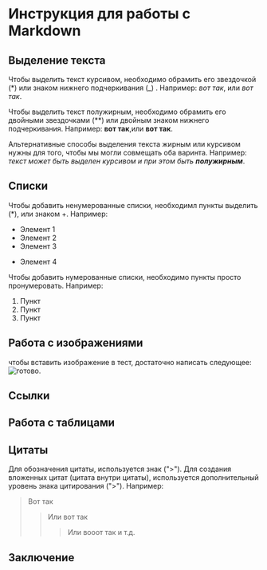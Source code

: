 # Инструкция для работы с Markdown

## Выделение текста

Чтобы выделить текст курсивом, необходимо обрамить его звездочкой (*) или знаком нижнего подчеркивания (_) . Например: *вот так*, или _вот так_.

Чтобы выделить текст полужирным, необходимо обрамить его двойными звездочками (**) или двойным знаком нижнего подчеркивания. Например: **вот так**,или __вот так__.

Альтернативные способы выделения текста жирным или курсивом нужны для того, чтобы мы могли совмещать оба варинта. Например: _текст может быть выделен курсивом и при этом быть **полужирным**_.


## Списки


Чтобы добавить ненумерованные списки, необходимл пункты выделить (*), или знаком +. Например:
* Элемент 1
* Элемент 2
* Элемент 3
+ Элемент 4

Чтобы добавить нумерованные списки, необходимо пункты просто пронумеровать. Например:
1. Пункт
2. Пункт
3. Пункт
## Работа с изображениями

чтобы вставить изображение в тест, достаточно написать следующее: ![готово](2705.png).

## Ссылки 

## Работа с таблицами

## Цитаты 

Для обозначения цитаты, используется знак (">"). Для создания вложенных цитат (цитата внутри цитаты), используется дополнительный уровень знака цитирования (">"). Например:

>Вот так 
>> Или вот так
>>> Или вооот так и т.д.

## Заключение 